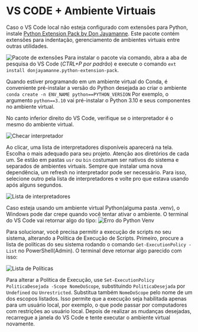 # VS CODE + Ambiente Virtuais

Caso o VS Code local não esteja configurado com extensões para Python, instale [Python Extension Pack by Don Jayamanne](https://marketplace.visualstudio.com/items?itemName=donjayamanne.python-extension-pack). Este pacote contém extensões para indentação, gerenciamento de ambientes virtuais entre outras utilidades.

![Pacote de extensões](https://i.imgur.com/nV3YFOl.png)
Para instalar o pacote via comando, abra a aba de pesquisa do VS Code (*CTRL+P por padrão*) e execute o comando `ext install donjayamanne.python-extension-pack`.







Quando estiver programando em um ambiente virtual do Conda,
é conveniente pré-instalar a versão do Python desejada ao criar o ambiente
`conda create -n ENV_NAME python==PYTHON_VERSION`
Por exemplo, o argumento `python==3.10` vai pré-instalar o Python 3.10 e seus componentes no ambiente virtual. 

No canto inferior direito do VS Code, verifique se o interpretador é o mesmo do ambiente virtual.

![Checar interpretador](https://i.imgur.com/TriwnbM.png)

Ao clicar, uma lista de interpretadores disponíveis aparecerá na tela. Escolha o mais adequado para seu projeto.
Atenção aos diretórios de cada um. Se estão em pastas `usr` ou `bin` costumam ser nativos do sistema e separados de ambientes virtuais.
Sempre que instalar uma nova dependência, um refresh no interpretador pode ser necessário. 
Para isso, selecione outro pela lista de interpretadores e volte pro que estava usando após alguns segundos.

![Lista de interpretadores](https://i.imgur.com/BcibwCB.png)

Caso esteja usando um ambiente virtual Python(alguma pasta .venv), o Windows pode dar crepe quando você tentar ativar o ambiente.
O terminal do VS Code vai retornar algo do tipo:
![Erro do Python Venv](https://i.imgur.com/HX6zHBX.png)

Para solucionar, você precisa permitir a execução de scripts no seu sistema, alterando a Política de Execução de Scripts.
Primeiro, procure a lista de políticas do seu sistema rodando o comando `Get-ExecutionPolicy -List` no PowerShell(Admin).
O terminal deve retornar algo parecido com isso:

![Lista de Políticas](https://i.imgur.com/OeZPqoi.png)

Para alterar a Política de Execução, use `Set-ExecutionPolicy PoliticaDesejada -Scope NomeDoScope`, substituindo `PoliticaDesejada` por `Undefined` ou `Unrestricted`. Substitua também `NomeDoScope` pelo nome de um dos escopos listados.
Isso permite que a execução seja habilitada apenas para um usuário local, por exemplo, o que pode passar por computadores com restrições ao usuário local.
Depois de realizar as mudanças desejadas, recarregue a janela do VS Code e tente executar o ambiente virtual novamente.






